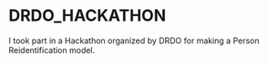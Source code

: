 # DRDO_HACKATHON
I took part in a Hackathon organized by DRDO for making a Person Reidentification model.
